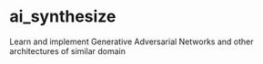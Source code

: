 # ai_synthesize
Learn and implement Generative Adversarial Networks and other architectures of similar domain
